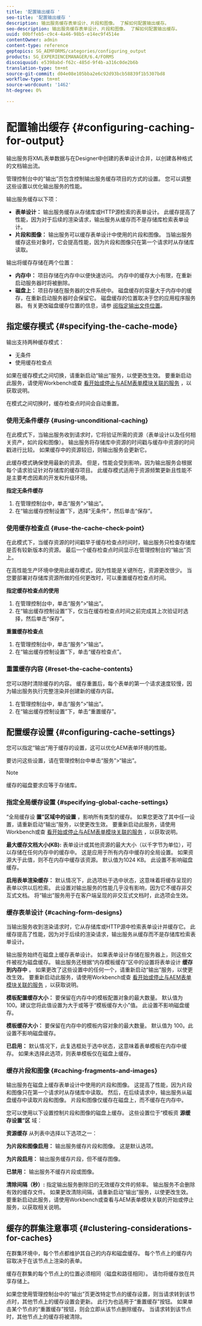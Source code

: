 ```yaml
---
title: '配置输出缓存 '
seo-title: '配置输出缓存 '
description: 输出服务缓存表单设计、片段和图像。 了解如何配置输出缓存。
seo-description: 输出服务缓存表单设计、片段和图像。 了解如何配置输出缓存。
uuid: 00bffeb5-c9c4-4a46-98b5-e14ec9f4514e
contentOwner: admin
content-type: reference
geptopics: SG_AEMFORMS/categories/configuring_output
products: SG_EXPERIENCEMANAGER/6.4/FORMS
discoiquuid: e5398abd-f62c-485d-9f4b-a316c0de2b6b
translation-type: tm+mt
source-git-commit: d04e08e105bba2e6c92d93bcb58839f1b5307bd8
workflow-type: tm+mt
source-wordcount: '1462'
ht-degree: 0%

---
```



# 配置输出缓存  {#configuring-caching-for-output}

输出服务将XML表单数据与在Designer中创建的表单设计合并，以创建各种格式的文档输出流。

管理控制台中的“输出”页包含控制输出服务缓存项目的方式的设置。 您可以调整这些设置以优化输出服务的性能。

输出服务缓存以下项：

* **表单设计：** 输出服务缓存从存储库或HTTP源检索的表单设计。 此缓存提高了性能，因为对于后续的渲染请求，输出服务从缓存而不是存储库检索表单设计。
* **片段和图像：** 输出服务可以缓存表单设计中使用的片段和图像。 当输出服务缓存这些对象时，它会提高性能，因为片段和图像只在第一个请求时从存储库读取。

输出将缓存存储在两个位置：

* **内存中：** 项目存储在内存中以便快速访问。 内存中的缓存大小有限，在重新启动服务器时将被删除。
* **磁盘上：** 项目存储在服务器的文件系统中。 磁盘缓存的容量大于内存中的缓存，在重新启动服务器时会保留它。 磁盘缓存的位置取决于您的应用程序服务器。 有关更改磁盘缓存位置的信息，请参 [阅指定输出文件位置](/help/forms/using/admin-help/specify-file-locations-output.md#specify-file-locations-for-output)。

## 指定缓存模式 {#specifying-the-cache-mode}

输出支持两种缓存模式：

* 无条件
* 使用缓存检查点

如果在缓存模式之间切换，请重新启动“输出”服务，以使更改生效。 要重新启动此服务，请使用Workbench或查 [看开始或停止与AEM表单模块关联的服务](/help/forms/using/admin-help/starting-stopping-services.md#start-or-stop-the-services-associated-with-aem-forms-modules) ，以获取说明。

在模式之间切换时，缓存检查点时间会自动重置。

### 使用无条件缓存 {#using-unconditional-caching}

在此模式下，当输出服务收到请求时，它将验证所需的资源（表单设计以及任何相关资产，如片段和图像）。 输出服务将存储库中资源的时间戳与缓存中资源的时间戳进行比较。 如果缓存中的资源较旧，则输出服务会更新它。

此缓存模式确保使用最新的资源。 但是，性能会受到影响，因为输出服务会根据每个请求验证针对存储库的缓存项目。 此缓存模式适用于资源频繁更新且性能不是主要考虑因素的开发和升级环境。

**指定无条件缓存**

1. 在管理控制台中，单击“服务”>“输出”。
1. 在“输出缓存控制设置”下，选择“无条件”，然后单击“保存”。

### 使用缓存检查点 {#use-the-cache-check-point}

在此模式下，当缓存资源的时间戳早于缓存检查点时间时，输出服务只检查存储库是否有较新版本的资源。 最后一个缓存检查点时间显示在管理控制台的“输出”页上。

在高性能生产环境中使用此缓存模式，因为性能是关键所在，资源更改很少。 当您要部署对存储库资源所做的任何更改时，可以重置缓存检查点时间。

**指定缓存检查点的使用**

1. 在管理控制台中，单击“服务”>“输出”。
1. 在“输出缓存控制设置”下，仅当在缓存检查点时间之前完成其上次验证时选择，然后单击“保存”。

**重置缓存检查点**

1. 在管理控制台中，单击“服务”>“输出”。
1. 在“输出缓存控制设置”下，单击“缓存检查点”。

### 重置缓存内容 {#reset-the-cache-contents}

您可以随时清除缓存的内容。 缓存重置后，每个表单的第一个请求速度较慢，因为输出服务执行完整渲染并创建新的缓存内容。

1. 在管理控制台中，单击“服务”>“输出”。
1. 在“输出缓存控制设置”下，单击“重置缓存”。

## 配置缓存设置 {#configuring-cache-settings}

您可以指定“输出”用于缓存的设置，这可以优化AEM表单环境的性能。

要访问这些设置，请在管理控制台中单击“服务”>“输出”。

>[!NOTE]
>
>缓存的磁盘要求应等于存储库。

### 指定全局缓存设置 {#specifying-global-cache-settings}

“全局缓存设 **置”区域中的设置** ，影响所有类型的缓存。 如果您更改了其中任一设置，请重新启动“输出”服务，以使更改生效。 要重新启动此服务，请使用Workbench或查 [看开始或停止与AEM表单模块关联的服务](/help/forms/using/admin-help/starting-stopping-services.md#start-or-stop-the-services-associated-with-aem-forms-modules) ，以获取说明。

**最大缓存文档大小(KB):** 表单设计或其他资源的最大大小（以千字节为单位），可以存储在任何内存中的缓存中。 这是应用于所有内存中缓存的全局设置。 如果资源大于此值，则不在内存中缓存该资源。 默认值为1024 KB。 此设置不影响磁盘缓存。

**启用表单渲染缓存：** 默认情况下，此选项处于选中状态，这意味着将缓存呈现的表单以供以后检索。 此设置对输出服务的性能几乎没有影响，因为它不缓存非交互式文档。 将“输出”服务用于在客户端呈现的非交互式文档时，此选项会生效。

### 缓存表单设计 {#caching-form-designs}

当输出服务收到渲染请求时，它从存储库或HTTP源中检索表单设计并缓存它。 此缓存提高了性能，因为对于后续的渲染请求，输出服务从缓存而不是存储库检索表单设计。

输出服务始终在磁盘上缓存表单设计。 如果表单设计存储在服务器上，则这些文件被视为磁盘缓存。 输出服务还根据“内存模板缓存”区中的设置将表单设计 **缓存到内存中** 。 如果更改了这些设置中的任何一个，请重新启动“输出”服务，以使更改生效。 要重新启动此服务，请使用Workbench或查 [看开始或停止与AEM表单模块关联的服务](/help/forms/using/admin-help/starting-stopping-services.md#start-or-stop-the-services-associated-with-aem-forms-modules) ，以获取说明。

**模板配置缓存大小：** 要保留在内存中的模板配置对象的最大数量。 默认值为 100。建议您将此值设置为大于或等于“模板缓存大小”值。 此设置不影响磁盘缓存。

**模板缓存大小：** 要保留在内存中的模板内容对象的最大数量。 默认值为 100。此设置不影响磁盘缓存。

**已启用：** 默认情况下，此复选框处于选中状态，这意味着表单模板在内存中缓存。 如果未选择此选项，则表单模板仅在磁盘上缓存。

### 缓存片段和图像 {#caching-fragments-and-images}

输出服务在磁盘上缓存表单设计中使用的片段和图像。 这提高了性能，因为片段和图像只在第一个请求时从存储库中读取。 然后，在后续请求中，输出服务从磁盘缓存中读取片段和图像。 片段和图像仅缓存在磁盘上，而不缓存在内存中。

您可以使用以下设置控制片段和图像的磁盘上缓存。 这些设置位于“模板资 **源缓存设置”区** 域：

**资源缓存** 从列表中选择以下选项之一：

**为片段和图像启用：** 输出服务缓存片段和图像。 这是默认选项。

**为片段启用：** 输出服务缓存片段，但不缓存图像。

**已禁用：** 输出服务不缓存片段或图像。

**清除间隔（秒）:** 指定输出服务删除旧的无效缓存文件的频率。 输出服务不会删除有效的缓存文件。 如果更改清除间隔，请重新启动“输出”服务，以使更改生效。 要重新启动此服务，请使用Workbench或查看与AEM表单模块关联的开始或停止服务，以获取相关说明。

## 缓存的群集注意事项 {#clustering-considerations-for-caches}

在群集环境中，每个节点都维护其自己的内存和磁盘缓存。 每个节点上的缓存内容取决于在该节点上渲染的表单。

缓存在群集的每个节点上的位置必须相同（磁盘和路径相同）。 请勿将缓存放在共享存储上。

如果您使用管理控制台中的“输出”页更改特定节点的缓存设置，则当请求转到该节点时，其他节点上的缓存设置会更新。 此行为也适用于“重置缓存”按钮。 如果单击某个节点的“重置缓存”按钮，则会立即从该节点删除缓存。 当请求转到该节点时，其他节点上的缓存将被清除。
